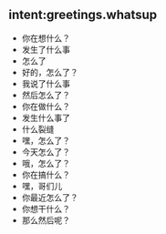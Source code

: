 ## intent:greetings.whatsup
- 你在想什么？
- 发生了什么事
- 怎么了
- 好的，怎么了？
- 我说了什么事
- 然后怎么了？
- 你在做什么？
- 发生什么事了
- 什么裂缝
- 嘿，怎么了？
- 今天怎么了？
- 哦，怎么了？
- 你在搞什么？
- 嘿，哥们儿
- 你最近怎么了？
- 你想干什么？
- 那么然后呢？
